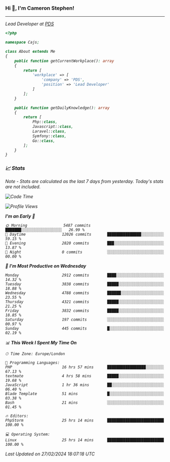 ### Hi 👋, I'm Cameron Stephen!
<hr>
<p><em>Lead Developer at <a href="https://prindatasolutions.co.uk">PDS</a></p>


```php
<?php

namespace Cajs;

class About extends Me
{
    public function getCurrentWorkplace(): array
    {
        return [
            'workplace' => [
                'company' => 'PDS',
                'position' => 'Lead Developer'
            ]
        ];
    }

    public function getDailyKnowledge(): array
    {
        return [
            Php::class,
            Javascript::class,
            Laravel::class,
            Symfony::class,
            Go::class,
        ];
    }
}
```

### 📈 Stats
<p><em>Note - Stats are calculated as the last 7 days from yesterday. Today's stats are not included.</em></p>


<!--START_SECTION:waka-->
![Code Time](http://img.shields.io/badge/Code%20Time-3%2C701%20hrs%2041%20mins-blue)

![Profile Views](http://img.shields.io/badge/Profile%20Views-0-blue)

**I'm an Early 🐤** 

```text
🌞 Morning                5487 commits        ███████░░░░░░░░░░░░░░░░░░   26.99 % 
🌆 Daytime                12026 commits       ███████████████░░░░░░░░░░   59.15 % 
🌃 Evening                2820 commits        ███░░░░░░░░░░░░░░░░░░░░░░   13.87 % 
🌙 Night                  0 commits           ░░░░░░░░░░░░░░░░░░░░░░░░░   00.00 % 
```
📅 **I'm Most Productive on Wednesday** 

```text
Monday                   2912 commits        ████░░░░░░░░░░░░░░░░░░░░░   14.32 % 
Tuesday                  3838 commits        █████░░░░░░░░░░░░░░░░░░░░   18.88 % 
Wednesday                4788 commits        ██████░░░░░░░░░░░░░░░░░░░   23.55 % 
Thursday                 4321 commits        █████░░░░░░░░░░░░░░░░░░░░   21.25 % 
Friday                   3832 commits        █████░░░░░░░░░░░░░░░░░░░░   18.85 % 
Saturday                 197 commits         ░░░░░░░░░░░░░░░░░░░░░░░░░   00.97 % 
Sunday                   445 commits         █░░░░░░░░░░░░░░░░░░░░░░░░   02.19 % 
```


📊 **This Week I Spent My Time On** 

```text
🕑︎ Time Zone: Europe/London

💬 Programming Languages: 
PHP                      16 hrs 57 mins      █████████████████░░░░░░░░   67.13 % 
textmate                 4 hrs 58 mins       █████░░░░░░░░░░░░░░░░░░░░   19.68 % 
JavaScript               1 hr 36 mins        ██░░░░░░░░░░░░░░░░░░░░░░░   06.40 % 
Blade Template           51 mins             █░░░░░░░░░░░░░░░░░░░░░░░░   03.38 % 
Bash                     21 mins             ░░░░░░░░░░░░░░░░░░░░░░░░░   01.45 % 

🔥 Editors: 
PhpStorm                 25 hrs 14 mins      █████████████████████████   100.00 % 

💻 Operating System: 
Linux                    25 hrs 14 mins      █████████████████████████   100.00 % 
```


 Last Updated on 27/02/2024 18:07:18 UTC
<!--END_SECTION:waka-->
